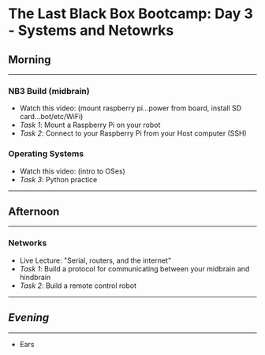 # The Last Black Box Bootcamp: Day 3 - Systems and Netowrks

## Morning

----

### NB3 Build (midbrain)

- Watch this video: (mount raspberry pi...power from board, install SD card...bot/etc/WiFi)
- *Task 1*: Mount a Raspberry Pi on your robot
- *Task 2*: Connect to your Raspberry Pi from your Host computer (SSH)

### Operating Systems

- Watch this video: (intro to OSes)
- *Task 3*: Python practice 

----

## Afternoon

----

### Networks

- Live Lecture: "Serial, routers, and the internet"
- *Task 1*: Build a protocol for communicating between your midbrain and hindbrain
- *Task 2*: Build a remote control robot

----

## *Evening*

----

- Ears
